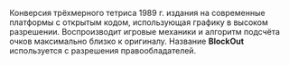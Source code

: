 Конверсия трёхмерного тетриса 1989 г. издания на современные платформы с открытым кодом, использующая графику в высоком разрешении. Воспроизводит игровые механики и алгоритм подсчёта очков максимально близко к оригиналу. Название **BlockOut** используется с разрешения правообладателей.